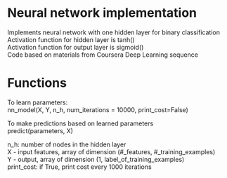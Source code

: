 # Neural network implementation
Implements neural network with one hidden layer for binary classification  
Activation function for hidden layer is tanh()  
Activation function for output layer is sigmoid()  
Code based on materials from Coursera Deep Learning sequence

# Functions  
To learn parameters:  
nn_model(X, Y, n_h, num_iterations = 10000, print_cost=False)

To make predictions based on learned parameters  
predict(parameters, X) 

n_h: number of nodes in the hidden layer   
X - input features, array of dimension (#_features, #_training_examples)   
Y - output, array of dimension (1, label_of_training_examples)   
print_cost: if True, print cost every 1000 iterations 
